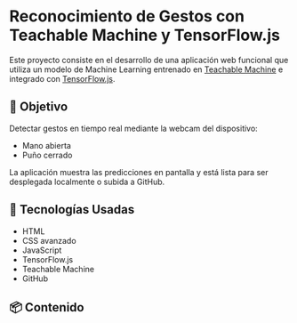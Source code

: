 # Reconocimiento de Gestos con Teachable Machine y TensorFlow.js

Este proyecto consiste en el desarrollo de una aplicación web funcional que utiliza un modelo de Machine Learning entrenado en [Teachable Machine](https://teachablemachine.withgoogle.com)  e integrado con [TensorFlow.js](https://www.tensorflow.org/js). 

## 🎯 Objetivo

Detectar gestos en tiempo real mediante la webcam del dispositivo:
- Mano abierta
- Puño cerrado

La aplicación muestra las predicciones en pantalla y está lista para ser desplegada localmente o subida a GitHub.

## 🔧 Tecnologías Usadas

- HTML
- CSS avanzado
- JavaScript
- TensorFlow.js
- Teachable Machine
- GitHub

## 📦 Contenido
